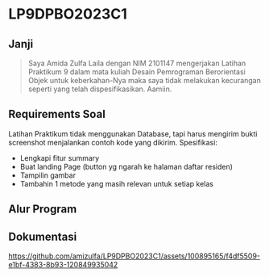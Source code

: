# LP9DPBO2023C1

## Janji
> Saya Amida Zulfa Laila dengan NIM 2101147 mengerjakan Latihan Praktikum 9 dalam mata kuliah Desain Pemrograman Berorientasi Objek untuk keberkahan-Nya maka saya tidak melakukan kecurangan seperti yang telah dispesifikasikan. Aamiin.

## Requirements Soal
Latihan Praktikum tidak menggunakan Database, tapi harus mengirim bukti screenshot menjalankan contoh kode yang dikirim.
Spesifikasi:
- Lengkapi fitur summary
- Buat landing Page (button yg ngarah ke halaman daftar residen)
- Tampilin gambar
- Tambahin 1 metode yang masih relevan untuk setiap kelas

## Alur Program

## Dokumentasi
https://github.com/amizulfa/LP9DPBO2023C1/assets/100895165/f4df5509-e1bf-4383-8b93-120849935042

